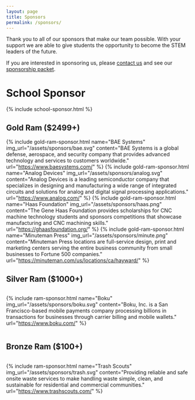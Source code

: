 ```yaml
---
layout: page
title: Sponsors
permalink: /sponsors/
---
```

Thank you to all of our sponsors that make our team possible. With your support we are able to give students the 
opportunity to become the STEM leaders of the future.

If you are interested in sponsoring us, please [contact us](contact) and see our [sponsorship packet][sponsorship-packet].

# School Sponsor
{% include school-sponsor.html %}

## Gold Ram ($2499+)

{% include gold-ram-sponsor.html name="BAE Systems" img_url="/assets/sponsors/bae.svg" content="BAE Systems is a global defense, aerospace, and security company that provides advanced technology and services to customers worldwide." url="https://www.baesystems.com/" %}
{% include gold-ram-sponsor.html name="Analog Devices" img_url="/assets/sponsors/analog.svg" content="Analog Devices is a leading semiconductor company that specializes in designing and manufacturing a wide range of integrated circuits and solutions for analog and digital signal processing applications." url="https://www.analog.com/" %}
{% include gold-ram-sponsor.html name="Haas Foundation" img_url="/assets/sponsors/haas.png" content="The Gene Haas Foundation provides scholarships for CNC machine technology students and sponsors competitions that showcase manufacturing and CNC machining skills." url="https://ghaasfoundation.org/" %}
{% include gold-ram-sponsor.html name="Minuteman Press" img_url="/assets/sponsors/minute.png" content="Minuteman Press locations are full-service design, print and marketing centers serving the entire business community from small businesses to Fortune 500 companies." url="https://minuteman.com/us/locations/ca/hayward/" %}

## Silver Ram ($1000+)
<div style="display: flex; flex-wrap: wrap;">

{% include ram-sponsor.html name="Boku" img_url="/assets/sponsors/boku.svg" content="Boku, Inc. is a San Francisco-based mobile payments company processing billions in transactions for businesses through carrier billing and mobile wallets." url="https://www.boku.com/" %}

</div>

## Bronze Ram ($100+)
<div style="display: flex; flex-wrap: wrap;">

{% include ram-sponsor.html name="Trash Scouts" img_url="/assets/sponsors/trash.svg" content="Providing reliable and safe onsite waste services to make handling waste simple, clean, and sustainable for residential and commercial communities." url="https://www.trashscouts.com/" %}

</div>

[contact]: /contact/
[sponsorship-packet]: /assets/rambots_sponsorship_packet.pdf